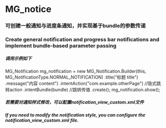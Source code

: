 # MG_notice

### 可创建一般通知与进度条通知，并实现基于bundle的参数传递
### Create general notification and progress bar notifications and implement bundle-based parameter passing


##### 调用示例如下
 MG_Notification mg_notification = new MG_Notification.Builder(this, MG_NotificationType.NORMAL_NOTIFICATION)
                .title("标题 title")
                .message("内容  content")
                .intentAction("com.example.otherPage")  //隐式跳转action
                .intentBundle(bundle) //跳转传值
                .create();
        mg_notification.show();


##### 若需要对通知样式修改，可以配置notification_view_custom.xml文件
##### If you need to modify the notification style, you can configure the notification_view_custom.xml file.




